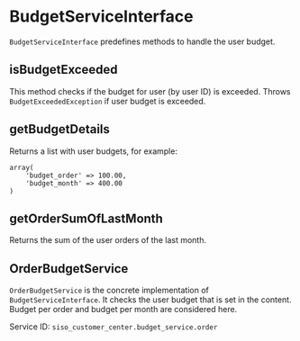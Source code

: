 # BudgetServiceInterface

`BudgetServiceInterface` predefines methods to handle the user budget.

## isBudgetExceeded

This method checks if the budget for user (by user ID) is exceeded.
Throws `BudgetExceededException` if user budget is exceeded.

## getBudgetDetails

Returns a list with user budgets, for example:

```
array(
    'budget_order' => 100.00,
    'budget_month' => 400.00
)
```
 
## getOrderSumOfLastMonth

Returns the sum of the user orders of the last month.

## OrderBudgetService

`OrderBudgetService` is the concrete implementation of `BudgetServiceInterface`.
It checks the user budget that is set in the content. Budget per order and budget per month are considered here.

Service ID: `siso_customer_center.budget_service.order`
